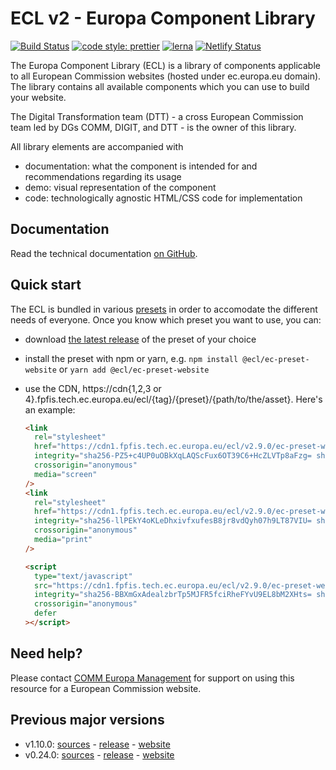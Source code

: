 # ECL v2 - Europa Component Library

[![Build Status](https://drone.fpfis.eu/api/badges/ec-europa/europa-component-library/status.svg)](https://drone.fpfis.eu/ec-europa/europa-component-library)
[![code style: prettier](https://img.shields.io/badge/code_style-prettier-ff69b4.svg?style=flat-square)](https://github.com/prettier/prettier)
[![lerna](https://img.shields.io/badge/maintained%20with-lerna-cc00ff.svg)](https://lernajs.io/)
[![Netlify Status](https://api.netlify.com/api/v1/badges/adff9a95-45f4-411e-a148-fef1211ac9ed/deploy-status)](https://app.netlify.com/sites/europa-component-library/deploys)

The Europa Component Library (ECL) is a library of components applicable to all European Commission websites (hosted under ec.europa.eu domain). The library contains all available components which you can use to build your website.

The Digital Transformation team (DTT) - a cross European Commission team led by DGs COMM, DIGIT, and DTT - is the owner of this library.

All library elements are accompanied with

- documentation: what the component is intended for and recommendations regarding its usage
- demo: visual representation of the component
- code: technologically agnostic HTML/CSS code for implementation

## Documentation

Read the technical documentation [on GitHub](docs/README.md).

## Quick start

The ECL is bundled in various [presets](docs/06-presets.md) in order to accomodate the different needs of everyone. Once you know which preset you want to use, you can:

- download [the latest release](https://github.com/ec-europa/europa-component-library/releases/latest) of the preset of your choice
- install the preset with npm or yarn, e.g. `npm install @ecl/ec-preset-website` or `yarn add @ecl/ec-preset-website`
- use the CDN, https://cdn{1,2,3 or 4}.fpfis.tech.ec.europa.eu/ecl/{tag}/{preset}/{path/to/the/asset}. Here's an example:

  ```html
  <link
    rel="stylesheet"
    href="https://cdn1.fpfis.tech.ec.europa.eu/ecl/v2.9.0/ec-preset-website/styles/ecl-ec-preset-website.css"
    integrity="sha256-PZ5+c4UP0uOBkXqLAQScFux6OT39C6+HcZLVTp8aFzg= sha384-9CL/eYE6ak5OVytCErP+3mafQsspQ6Er4UsWqR9DUeP8/wvH5DlwpsqcdyVHv2yu sha512-YEAIPoM2cLEMVbNhvAzoKQvEjfUOT0nS754YoQxAwMUFlnBIp7avhW/hSGpCkWnhHlnfSe2VpASjw6ve5DLsTA=="
    crossorigin="anonymous"
    media="screen"
  />
  <link
    rel="stylesheet"
    href="https://cdn1.fpfis.tech.ec.europa.eu/ecl/v2.9.0/ec-preset-website/styles/ecl-ec-preset-website-print.css"
    integrity="sha256-llPEkY4oKLeDhxivfxufesB8jr8vdQyh07h9LT87VIU= sha384-1Z9xMO8YqgB+n2crzqEdRmXl5aQGeIAcNyr23yEj5darNuKnxwXPejmdpF1d6imv sha512-w1oWuPaGmxFLqv3wLYAkPXAMTdmvYDKdvCmdTVgv4rAwZx4q62wJzsazT84feQdzEqFW8FXBOgJg0l6lKW9sWg=="
    crossorigin="anonymous"
    media="print"
  />
  ```

  ```html
  <script
    type="text/javascript"
    src="https://cdn1.fpfis.tech.ec.europa.eu/ecl/v2.9.0/ec-preset-website/scripts/ecl-ec-preset-website.js"
    integrity="sha256-BBXmGxAdealzbrTp5MJFR5fciRheFYvU9EL8bM2XHts= sha384-EBdFW8aEUzE3lvFgt46Me+uQwOQpuJG/YsPIQU4f/9YxPhEPycn12COKOzQBzu26 sha512-PIJHSh4/sNI+ZiZEjxaVdHh/GHC/sEOCcaGVUFoxS8YDoD4hjrvB78QY5EIyG1/eA1xqRRSDMMvVttuuj2IlwQ=="
    crossorigin="anonymous"
    defer
  ></script>
  ```

## Need help?

Please contact [COMM Europa Management](mailto:Europamanagement@ec.europa.eu) for support on using this resource for a European Commission website.

## Previous major versions

- v1.10.0: [sources](https://github.com/ec-europa/europa-component-library/tree/v1) - [release](https://github.com/ec-europa/europa-component-library/releases/tag/v1.10.0) - [website](https://v1--europa-component-library.netlify.com/)
- v0.24.0: [sources](https://github.com/ec-europa/europa-component-library/tree/v0) - [release](https://github.com/ec-europa/europa-component-library/releases/tag/v0.24.0) - [website](https://v0--europa-component-library.netlify.com/)
